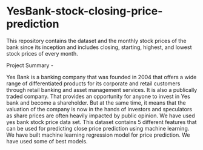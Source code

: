 # YesBank-stock-closing-price-prediction
This repository contains the dataset and the monthly stock prices of the bank since its inception and includes closing, starting, highest, and lowest stock prices of every month.

Project Summary -

Yes Bank is a banking company that was founded in 2004 that offers a wide range of differentiated products for its corporate and retail customers through retail banking and asset management services. It is also a publically traded company. That provides an opportunity for anyone to invest in Yes bank and become a shareholder. But at the same time, it means that the valuation of the company is now in the hands of investors and speculators as share prices are often heavily impacted by public opinion. We have used yes bank stock price data set. This dataset contains 5 different features that can be used for predicting close price prediction using machine learning. We have built machine learning regression model for price prediction. We have used some of best models.
